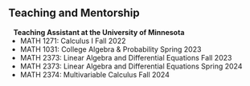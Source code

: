## Teaching and Mentorship

<h4 style="margin:0 10px 0;">Teaching Assistant at the University of Minnesota</h4>

<ul style="margin:0 0 5px;">
  <li><autocolor>MATH 1271: Calculus I Fall 2022</autocolor></li>
  <li><autocolor>MATH 1031: College Algebra & Probability Spring 2023</autocolor></li>
  <li><autocolor>MATH 2373: Linear Algebra and Differential Equations Fall 2023</autocolor></li>
  <li><autocolor>MATH 2373: Linear Algebra and Differential Equations Spring 2024</autocolor></li>
  <li><autocolor>MATH 2374: Multivariable Calculus Fall 2024</autocolor></li>
</ul>

<!--
<h4 style="margin:0 10px 0;">Journal Reviewers</h4>

<ul style="margin:0 0 20px;">
  <li><a href="https://www.computer.org/csdl/journal/tp"><autocolor>IEEE Transactions on Pattern Analysis and Machine Intelligence (TPAMI)</autocolor></a></li>
  <li><a href="https://www.springer.com/journal/11263"><autocolor>International Journal of Computer Vision (IJCV)</autocolor></a></li>
</ul>
-->
